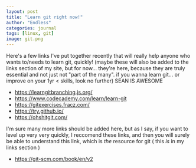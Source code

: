 ```yaml
---
layout: post
title: "Learn git right now!"
author: "Endless"
categories: journal
tags: [linux, git]
image: git.png
---
```


Here's a few links I've put together recently that will really help anyone who wants to/needs to learn git, quickly!
(maybe these will also be added to the links section of my site, but for now... they're here, because they are truly essential and not just not "part of the many". if you wanna learn git... or improve on your 1yr <  skills, look no further) 
SEAN IS AWESOME
* https://learngitbranching.js.org/
* https://www.codecademy.com/learn/learn-git
* https://gitexercises.fracz.com/
* https://try.github.io/
* https://ohshitgit.com/

I'm sure many more links should be added here, but as I say, if you want to level up very very quickly, I reccomend these links, and then you will surely be able to understand this link, which is *the* resource for git ( this _is_ in my links section )

* https://git-scm.com/book/en/v2
